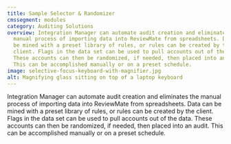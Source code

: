 ```yaml
---
title: Sample Selector & Randomizer
cmssegment: modules
category: Auditing Solutions
overview: Integration Manager can automate audit creation and eliminates the
  manual process of importing data into ReviewMate from spreadsheets. Data can
  be mined with a preset library of rules, or rules can be created by the
  client. Flags in the data set can be used to pull accounts out of the data.
  These accounts can then be randomized, if needed, then placed into an audit.
  This can be accomplished manually or on a preset schedule.
image: selective-focus-keyboard-with-magnifier.jpg
alt: Magnifying glass sitting on top of a laptop keyboard
---
```

Integration Manager can automate audit creation and eliminates the manual process of importing data into ReviewMate from spreadsheets. Data can be mined with a preset library of rules, or rules can be created by the client. Flags in the data set can be used to pull accounts out of the data. These accounts can then be randomized, if needed, then placed into an audit. This can be accomplished manually or on a preset schedule.
